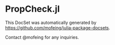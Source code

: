 # PropCheck.jl

This DocSet was automatically generated by https://github.com/mofeing/julia-package-docsets.

Contact @mofeing for any inquiries.
